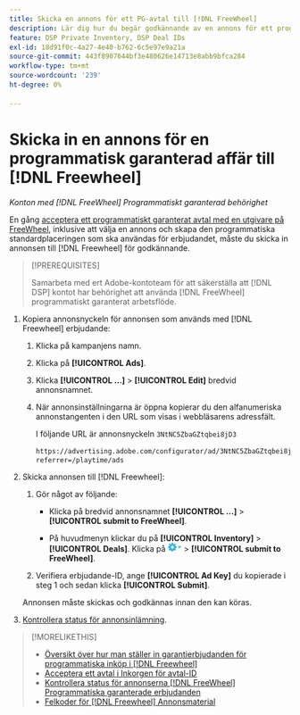 ```yaml
---
title: Skicka en annons för ett PG-avtal till [!DNL FreeWheel]
description: Lär dig hur du begär godkännande av en annons för ett programmatiskt garanterat avtal med en utgivare på [!DNL Freewheel].
feature: DSP Private Inventory, DSP Deal IDs
exl-id: 18d91f0c-4a27-4e40-b762-6c5e97e9a21a
source-git-commit: 443f8907644bf3e480626e14713e8abb9bfca284
workflow-type: tm+mt
source-wordcount: '239'
ht-degree: 0%

---
```


# Skicka in en annons för en programmatisk garanterad affär till [!DNL Freewheel]

*Konton med [!DNL FreeWheel] Programmatiskt garanterad behörighet*

En gång [acceptera ett programmatiskt garanterat avtal med en utgivare på FreeWheel](#programmatic-guaranteed-set-up.md#pg-setup-deal-id-inbox), inklusive att välja en annons och skapa den programmatiska standardplaceringen som ska användas för erbjudandet, måste du skicka in annonsen till [!DNL Freewheel] för godkännande.

>[!PREREQUISITES]
>
>Samarbeta med ert Adobe-kontoteam för att säkerställa att [!DNL DSP] kontot har behörighet att använda [!DNL FreeWheel] programmatiskt garanterat arbetsflöde.

1. Kopiera annonsnyckeln för annonsen som används med [!DNL Freewheel] erbjudande:

   1. Klicka på kampanjens namn.

   1. Klicka på **[!UICONTROL Ads]**.

   1. Klicka  **[!UICONTROL ...]** > **[!UICONTROL Edit]** bredvid annonsnamnet.

   1. När annonsinställningarna är öppna kopierar du den alfanumeriska annonstangenten i den URL som visas i webbläsarens adressfält.

      I följande URL är annonsnyckeln `3NtNC5ZbaGZtqbei8jD3`

      ```
      https://advertising.adobe.com/configurator/ad/3NtNC5ZbaGZtqbei8jD3?referrer=/playtime/ads
      ```

1. Skicka annonsen till [!DNL Freewheel]:

   1. Gör något av följande:

      * Klicka på bredvid annonsnamnet  **[!UICONTROL ...]** > **[!UICONTROL submit to FreeWheel]**.

      * På huvudmenyn klickar du på **[!UICONTROL Inventory]** > **[!UICONTROL Deals]**. Klicka på ![Alternativ-menyn](/help/dsp/assets/options-menu.png) > **[!UICONTROL submit to FreeWheel]**.
   1. Verifiera erbjudande-ID, ange **[!UICONTROL Ad Key]** du kopierade i steg 1 och sedan klicka **[!UICONTROL Submit]**.

   Annonsen måste skickas och godkännas innan den kan köras.

1. [Kontrollera status för annonsinlämning](freewheel-check-status.md).

>[!MORELIKETHIS]
>
>* [Översikt över hur man ställer in garantierbjudanden för programmatiska inköp i [!DNL Freewheel]](freewheel-overview.md)
>* [Acceptera ett avtal i Inkorgen för avtal-ID](deal-id-inbox-accept.md)
>* [Kontrollera status för annonserna [!DNL FreeWheel] Programmatiska garanterade erbjudanden](freewheel-check-status.md)
>* [Felkoder för [!DNL Freewheel] Annonsmaterial](freewheel-error-codes.md)

